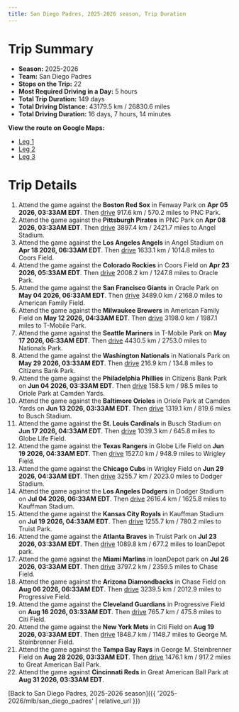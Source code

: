 ```yaml
---
title: San Diego Padres, 2025-2026 season, Trip Duration
---
```


# Trip Summary
- **Season:** 2025-2026
- **Team:** San Diego Padres
- **Stops on the Trip:** 22
- **Most Required Driving in a Day:** 5 hours
- **Total Trip Duration:** 149 days
- **Total Driving Distance:** 43179.5 km / 26830.6 miles
- **Total Driving Duration:** 16 days, 7 hours, 14 minutes

**View the route on Google Maps:**
- [Leg 1](https://www.google.com/maps/dir/Fenway+Park+Boston/PNC+Park+Pittsburgh/Angel+Stadium+Anaheim/Coors+Field+Denver/Oracle+Park+San+Francisco/American+Family+Field+Milwaukee/T-Mobile+Park+Seattle/Nationals+Park+Washington/Citizens+Bank+Park+Philadelphia/Oriole+Park+at+Camden+Yards+Baltimore)
- [Leg 2](https://www.google.com/maps/dir/Oriole+Park+at+Camden+Yards+Baltimore/Busch+Stadium+St.+Louis/Globe+Life+Field+Arlington/Wrigley+Field+Chicago/Dodger+Stadium+Los+Angeles/Kauffman+Stadium+Kansas+City/Truist+Park+Atlanta/loanDepot+park+Miami/Chase+Field+Phoenix/Progressive+Field+Cleveland)
- [Leg 3](https://www.google.com/maps/dir/Progressive+Field+Cleveland/Citi+Field+Flushing/George+M.+Steinbrenner+Field+Tampa/Great+American+Ball+Park+Cincinnati)

# Trip Details
1. Attend the game against the **Boston Red Sox** in Fenway Park on **Apr 05 2026, 03:33AM EDT**. Then [drive](https://www.google.com/maps/dir/Fenway+Park+Boston/PNC+Park+Pittsburgh) 917.6 km / 570.2 miles to PNC Park.
2. Attend the game against the **Pittsburgh Pirates** in PNC Park on **Apr 08 2026, 03:33AM EDT**. Then [drive](https://www.google.com/maps/dir/PNC+Park+Pittsburgh/Angel+Stadium+Anaheim) 3897.4 km / 2421.7 miles to Angel Stadium.
3. Attend the game against the **Los Angeles Angels** in Angel Stadium on **Apr 18 2026, 06:33AM EDT**. Then [drive](https://www.google.com/maps/dir/Angel+Stadium+Anaheim/Coors+Field+Denver) 1633.1 km / 1014.8 miles to Coors Field.
4. Attend the game against the **Colorado Rockies** in Coors Field on **Apr 23 2026, 05:33AM EDT**. Then [drive](https://www.google.com/maps/dir/Coors+Field+Denver/Oracle+Park+San+Francisco) 2008.2 km / 1247.8 miles to Oracle Park.
5. Attend the game against the **San Francisco Giants** in Oracle Park on **May 04 2026, 06:33AM EDT**. Then [drive](https://www.google.com/maps/dir/Oracle+Park+San+Francisco/American+Family+Field+Milwaukee) 3489.0 km / 2168.0 miles to American Family Field.
6. Attend the game against the **Milwaukee Brewers** in American Family Field on **May 12 2026, 04:33AM EDT**. Then [drive](https://www.google.com/maps/dir/American+Family+Field+Milwaukee/T-Mobile+Park+Seattle) 3198.0 km / 1987.1 miles to T-Mobile Park.
7. Attend the game against the **Seattle Mariners** in T-Mobile Park on **May 17 2026, 06:33AM EDT**. Then [drive](https://www.google.com/maps/dir/T-Mobile+Park+Seattle/Nationals+Park+Washington) 4430.5 km / 2753.0 miles to Nationals Park.
8. Attend the game against the **Washington Nationals** in Nationals Park on **May 29 2026, 03:33AM EDT**. Then [drive](https://www.google.com/maps/dir/Nationals+Park+Washington/Citizens+Bank+Park+Philadelphia) 216.9 km / 134.8 miles to Citizens Bank Park.
9. Attend the game against the **Philadelphia Phillies** in Citizens Bank Park on **Jun 04 2026, 03:33AM EDT**. Then [drive](https://www.google.com/maps/dir/Citizens+Bank+Park+Philadelphia/Oriole+Park+at+Camden+Yards+Baltimore) 158.5 km / 98.5 miles to Oriole Park at Camden Yards.
10. Attend the game against the **Baltimore Orioles** in Oriole Park at Camden Yards on **Jun 13 2026, 03:33AM EDT**. Then [drive](https://www.google.com/maps/dir/Oriole+Park+at+Camden+Yards+Baltimore/Busch+Stadium+St.+Louis) 1319.1 km / 819.6 miles to Busch Stadium.
11. Attend the game against the **St. Louis Cardinals** in Busch Stadium on **Jun 17 2026, 04:33AM EDT**. Then [drive](https://www.google.com/maps/dir/Busch+Stadium+St.+Louis/Globe+Life+Field+Arlington) 1039.3 km / 645.8 miles to Globe Life Field.
12. Attend the game against the **Texas Rangers** in Globe Life Field on **Jun 19 2026, 04:33AM EDT**. Then [drive](https://www.google.com/maps/dir/Globe+Life+Field+Arlington/Wrigley+Field+Chicago) 1527.0 km / 948.9 miles to Wrigley Field.
13. Attend the game against the **Chicago Cubs** in Wrigley Field on **Jun 29 2026, 04:33AM EDT**. Then [drive](https://www.google.com/maps/dir/Wrigley+Field+Chicago/Dodger+Stadium+Los+Angeles) 3255.7 km / 2023.0 miles to Dodger Stadium.
14. Attend the game against the **Los Angeles Dodgers** in Dodger Stadium on **Jul 04 2026, 06:33AM EDT**. Then [drive](https://www.google.com/maps/dir/Dodger+Stadium+Los+Angeles/Kauffman+Stadium+Kansas+City) 2616.4 km / 1625.8 miles to Kauffman Stadium.
15. Attend the game against the **Kansas City Royals** in Kauffman Stadium on **Jul 19 2026, 04:33AM EDT**. Then [drive](https://www.google.com/maps/dir/Kauffman+Stadium+Kansas+City/Truist+Park+Atlanta) 1255.7 km / 780.2 miles to Truist Park.
16. Attend the game against the **Atlanta Braves** in Truist Park on **Jul 23 2026, 03:33AM EDT**. Then [drive](https://www.google.com/maps/dir/Truist+Park+Atlanta/loanDepot+park+Miami) 1089.8 km / 677.2 miles to loanDepot park.
17. Attend the game against the **Miami Marlins** in loanDepot park on **Jul 26 2026, 03:33AM EDT**. Then [drive](https://www.google.com/maps/dir/loanDepot+park+Miami/Chase+Field+Phoenix) 3797.2 km / 2359.5 miles to Chase Field.
18. Attend the game against the **Arizona Diamondbacks** in Chase Field on **Aug 06 2026, 06:33AM EDT**. Then [drive](https://www.google.com/maps/dir/Chase+Field+Phoenix/Progressive+Field+Cleveland) 3239.5 km / 2012.9 miles to Progressive Field.
19. Attend the game against the **Cleveland Guardians** in Progressive Field on **Aug 16 2026, 03:33AM EDT**. Then [drive](https://www.google.com/maps/dir/Progressive+Field+Cleveland/Citi+Field+Flushing) 765.7 km / 475.8 miles to Citi Field.
20. Attend the game against the **New York Mets** in Citi Field on **Aug 19 2026, 03:33AM EDT**. Then [drive](https://www.google.com/maps/dir/Citi+Field+Flushing/George+M.+Steinbrenner+Field+Tampa) 1848.7 km / 1148.7 miles to George M. Steinbrenner Field.
21. Attend the game against the **Tampa Bay Rays** in George M. Steinbrenner Field on **Aug 28 2026, 03:33AM EDT**. Then [drive](https://www.google.com/maps/dir/George+M.+Steinbrenner+Field+Tampa/Great+American+Ball+Park+Cincinnati) 1476.1 km / 917.2 miles to Great American Ball Park.
22. Attend the game against **Cincinnati Reds** in Great American Ball Park at **Aug 31 2026, 03:33AM EDT**.

[Back to San Diego Padres, 2025-2026 season]({{ '2025-2026/mlb/san_diego_padres' | relative_url }})
